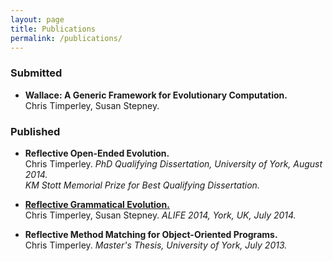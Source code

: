 ```yaml
---
layout: page
title: Publications
permalink: /publications/
---
```


### Submitted

* **Wallace: A Generic Framework for Evolutionary Computation.**<br/>
  Chris Timperley, Susan Stepney.

### Published

* **Reflective Open-Ended Evolution.**<br/>
  Chris Timperley. *PhD Qualifying Dissertation, University of York, August 2014.*<br/>
  *KM Stott Memorial Prize for Best Qualifying Dissertation.*

* **[Reflective Grammatical Evolution.](http://dx.doi.org/10.7551/978-0-262-32621-6-ch013)**<br/>
  Chris Timperley, Susan Stepney. *ALIFE 2014, York, UK, July 2014.*

* **Reflective Method Matching for Object-Oriented Programs.**<br/>
  Chris Timperley. *Master's Thesis, University of York, July 2013.*
